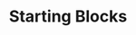 ---
layout: child_layout/case_studies_item
title: Starting Blocks
permalink: /case-studies/starting-blocks/
content_type: case_study

vision: <p>ACECQA is Australia’s national Authority on early childhood supported by the Federal and all State Governments. The Authority had a problem communicating with their stakeholders, allied industries and parents. Parents were unaware of ACECQA and had difficulty spelling the name and the information provided was complicated. Their board wanted to develop a parent centric brand that could overcome these issues.</p>

strategy_execution: <p>Working with senior management, stakeholders, staff and their board we developed an ACECQA sub brand that included a new vision, mission and purpose with a distinctive values, personality and tone of voice.  To give the brand a name that would resonate with their target audience we went out to focus groups across various communities in NSW, QLD and VIC. The name Starting Blocks was chosen. We applied three ‘look and feel’ variations that again went out to focus groups for feedback and refinement.</p><p>After developing the new brand Starting Blocks, a marketing and communication strategy was developed for the early 2015 rollout. We are continuing to implement this plan with the development of a new website <a href="www.startingblocks.com.au">www.startingblocks.com.au</a> and new communication pieces.</p>

testimonial_id: null

media:
  - src: /assets/img/content/gallery-1@2x.jpg
  - src: /assets/img/content/gallery-2@2x.jpg
  - src: /assets/img/content/gallery-3@2x.jpg
---